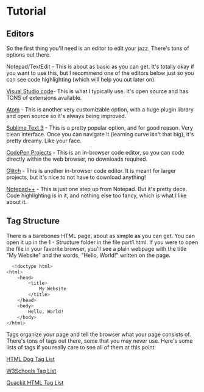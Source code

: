
# Tutorial


## Editors

So the first thing you'll need is an editor to edit your jazz. There's tons of options out there.

Notepad/TextEdit - This is about as basic as you can get. It's totally okay if you want to use this, but I recommend one of the editors below just so you can see code highlighting (which will help you out later on). 

[Visual Studio code](https://code.visualstudio.com/)- This is what I typically use. It's open source and has TONS of extensions available.

[Atom](https://atom.io/) - This is another very customizable option, with a huge plugin library and open source so it's always being improved.

[Sublime Text 3](https://www.sublimetext.com/3) - This is a pretty popular option, and for good reason. Very clean interface. Once you can navigate it (learning curve isn't that big), it's pretty dreamy. Like your face.

[CodePen Projects](https://codepen.io/projects/) - This is an in-browser code editor, so you can code directly within the web browser, no downloads required.

[Glitch](https://glitch.com/) - This is another in-browser code editor. It is meant for larger projects, but it's nice to not have to download anything!

[Notepad++](http://notepad-plus-plus.org/) - This is just one step up from Notepad. But it's pretty dece. Code highlighting is in it, and nothing else too fancy, which is what I like about it.




## Tag Structure


There is a barebones HTML page, about as simple as you can get. You can open it up in the 1 - Structure folder in the file part1.html. If you were to open the file in your favorite browser, you'll see a plain webpage with the title "My Website" and the words, "Hello, World!" written on the page.

```bash
  <!doctype html>
<html>
	<head>
		<title>
			My Website
		</title>
	</head>
	<body>
		Hello, World!	
	</body>
</html>
```

Tags organize your page and tell the browser what your page consists of. There's tons of tags out there, some that you may never use.
Here's some lists of tags if you really care to see all of them at this point:

  [HTML Dog Tag List](https://www.htmldog.com/references/html/tags/)

  [W3Schools Tag List](https://www.w3schools.com/tags/default.asp)

  [Quackit HTML Tag List](https://www.quackit.com/html/tags/)

  
